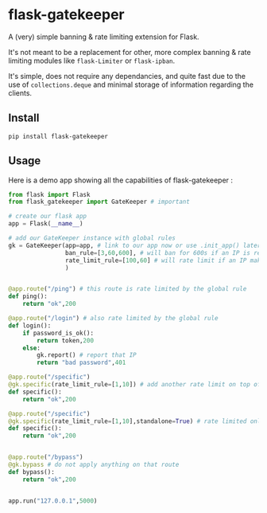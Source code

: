 # flask-gatekeeper

A (very) simple banning & rate limiting extension for Flask.

It's not meant to be a replacement for other, more complex banning & rate limiting modules like `flask-Limiter` or `flask-ipban`.

It's simple, does not require any dependancies, and quite fast due to the use of `collections.deque` and minimal storage of information regarding the clients.

## Install

```
pip install flask-gatekeeper
```

## Usage

Here is a demo app showing all the capabilities of flask-gatekeeper : 

```py
from flask import Flask
from flask_gatekeeper import GateKeeper # important

# create our flask app 
app = Flask(__name__)

# add our GateKeeper instance with global rules
gk = GateKeeper(app=app, # link to our app now or use .init_app() later.
                ban_rule=[3,60,600], # will ban for 600s if an IP is reported using `report()` 3 times in a 60s window.
                rate_limit_rule=[100,60] # will rate limit if an IP makes more than 100 request in a 60s window.
                ) 


@app.route("/ping") # this route is rate limited by the global rule
def ping():
    return "ok",200

@app.route("/login") # also rate limited by the global rule
def login():
    if password_is_ok():
        return token,200
    else:
        gk.report() # report that IP
        return "bad password",401

@app.route("/specific")
@gk.specific(rate_limit_rule=[1,10]) # add another rate limit on top of the global one
def specific():
    return "ok",200

@app.route("/specific")
@gk.specific(rate_limit_rule=[1,10],standalone=True) # rate limited only by this rule
def specific():
    return "ok",200


@app.route("/bypass")
@gk.bypass # do not apply anything on that route
def bypass():
    return "ok",200


app.run("127.0.0.1",5000)
```
